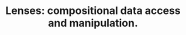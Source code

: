 ---
title: ! 'Lenses: compositional data access and manipulation.'
url-video: https://skillsmatter.com/skillscasts/4251-lenses-compositional-data-access-and-manipulation
authors:
- Simon Peyton Jones
type: presentation
tags:
- lenses
doHaskell-type: video lecture
dohaskell-year: 2013
---
